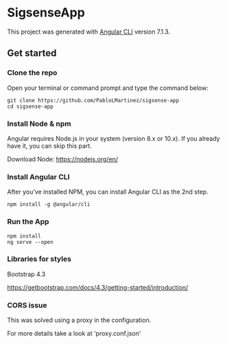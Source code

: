 # SigsenseApp

This project was generated with [Angular CLI](https://github.com/angular/angular-cli) version 7.1.3.

## Get started

### Clone the repo

Open your terminal or command prompt and type the command below:

```shell
git clone https://github.com/PabloLMartinez/sigsense-app
cd sigsense-app
```

### Install Node & npm

Angular requires Node.js in your system (version 8.x or 10.x). If you already have it, you can skip this part.

Download Node: https://nodejs.org/en/

### Install Angular CLI

After you’ve installed NPM, you can install Angular CLI as the 2nd step. 

```shell
npm install -g @angular/cli
```

### Run the App

```shell
npm install
ng serve --open
```

### Libraries for styles

Bootstrap 4.3

https://getbootstrap.com/docs/4.3/getting-started/introduction/

### CORS issue

This was solved using a proxy in the configuration. 

For more details take a look at 'proxy.conf.json'
